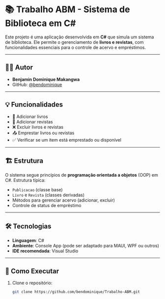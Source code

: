 # 📚 Trabalho ABM - Sistema de Biblioteca em C#

Este projeto é uma aplicação desenvolvida em **C#** que simula um sistema de biblioteca. Ele permite o gerenciamento de **livros e revistas**, com funcionalidades essenciais para o controle de acervo e empréstimos.

---

## 👨‍💻 Autor

- **Benjamin Dominique Makangwa**  
- GitHub: [@bendominique](https://github.com/bendominique)

---

## 💡 Funcionalidades

- 📘 Adicionar livros
- 📕 Adicionar revistas
- ❌ Excluir livros e revistas
- 📤 Emprestar livros ou revistas
- ✅ Verificar se um item está emprestado ou disponível

---

## 🏗️ Estrutura

O sistema segue princípios de **programação orientada a objetos** (OOP) em C#. Estrutura típica:

- `Publicacao` (classe base)
- `Livro` e `Revista` (classes derivadas)
- Métodos para gerenciar acervo (adicionar, excluir)
- Controle de status de empréstimo

---

## 🛠️ Tecnologias

- **Linguagem**: C#
- **Ambiente**: Console App (pode ser adaptado para MAUI, WPF ou outros)
- **IDE recomendada**: Visual Studio

---

## 🚀 Como Executar

1. Clone o repositório:

   ```bash
   git clone https://github.com/bendominique/Trabalho-ABM.git
